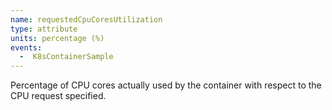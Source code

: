 ```yaml
---
name: requestedCpuCoresUtilization
type: attribute
units: percentage (%)
events:
  -  K8sContainerSample
---
```


Percentage of CPU cores actually used by the container with respect to the CPU request specified.